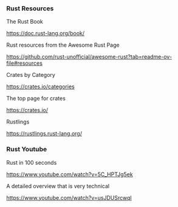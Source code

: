 
### Rust Resources

The Rust Book

https://doc.rust-lang.org/book/

Rust resources from the Awesome Rust Page

https://github.com/rust-unofficial/awesome-rust?tab=readme-ov-file#resources

Crates by Category

https://crates.io/categories

The top page for crates

https://crates.io/

Rustlings

https://rustlings.rust-lang.org/

### Rust Youtube

Rust in 100 seconds

https://www.youtube.com/watch?v=5C_HPTJg5ek

A detailed overview that is very technical

https://www.youtube.com/watch?v=usJDUSrcwqI
